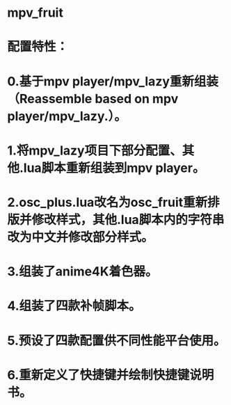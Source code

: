 # mpv_fruit
# 配置特性：
# 0.基于mpv player/mpv_lazy重新组装（Reassemble based on mpv player/mpv_lazy.）。
# 1.将mpv_lazy项目下部分配置、其他.lua脚本重新组装到mpv player。
# 2.osc_plus.lua改名为osc_fruit重新排版并修改样式，其他.lua脚本内的字符串改为中文并修改部分样式。
# 3.组装了anime4K着色器。
# 4.组装了四款补帧脚本。
# 5.预设了四款配置供不同性能平台使用。
# 6.重新定义了快捷键并绘制快捷键说明书。

